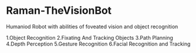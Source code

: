 # Raman-TheVisionBot
Humaniod Robot with abilities of foveated vision and object recognition 

   1.Object Recognition
   2.Fixating And Tracking Objects
   3.Path Planning
   4.Depth Perception
   5.Gesture Recognition
   6.Facial Recognition and Tracking
   
   
   
   
   
